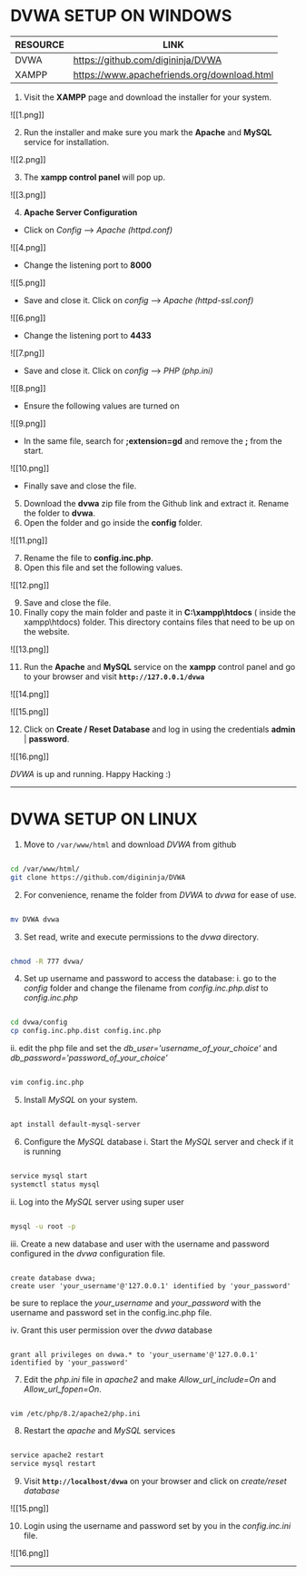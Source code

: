 # DVWA SETUP ON WINDOWS

| RESOURCE | LINK                                        |
| -------- | ------------------------------------------- |
| DVWA     | https://github.com/digininja/DVWA           |
| XAMPP    | https://www.apachefriends.org/download.html |

1. Visit the **XAMPP** page and download the installer for your system.

![[1.png]]

2. Run the installer and make sure you mark the **Apache** and **MySQL** service for installation.

![[2.png]]

3. The **xampp control panel** will pop up.

![[3.png]]

4. **Apache Server Configuration**
- Click on *Config* --> *Apache (httpd.conf)*

![[4.png]]

- Change the listening port to **8000**

![[5.png]]

- Save and close it. Click on *config* --> *Apache (httpd-ssl.conf)*

![[6.png]]

- Change the listening port to **4433**

![[7.png]]

- Save and close it. Click on *config* --> *PHP (php.ini)*

![[8.png]]

- Ensure the following values are turned on

![[9.png]]

- In the same file, search for **;extension=gd** and remove the **;** from the start.

![[10.png]]

- Finally save and close the file.

5. Download the **dvwa** zip file from the Github link and extract it. Rename the folder to **dvwa**.
6. Open the folder and go inside the **config** folder.

![[11.png]]

7. Rename the file to **config.inc.php**.
8. Open this file and set the following values.

![[12.png]]

9. Save and close the file.
10. Finally copy the main folder and paste it in **C:\xampp\htdocs** ( inside the xampp\htdocs) folder. This directory contains files that need to be up on the website.

![[13.png]]

11. Run the **Apache** and **MySQL** service on the **xampp** control panel and go to your browser and visit **`http://127.0.0.1/dvwa`**

![[14.png]]

![[15.png]]

12. Click on **Create / Reset Database** and log in using the credentials **admin** | **password**.

![[16.png]]

*DVWA* is up and running. Happy Hacking :)

------------------------------------------------------------------------------------

# DVWA SETUP ON LINUX

1. Move to `/var/www/html` and download *DVWA* from github

```bash

cd /var/www/html/
git clone https://github.com/digininja/DVWA
```

2. For convenience, rename the folder from *DVWA* to *dvwa* for ease of use.

```bash

mv DVWA dvwa
```

3. Set read, write and execute permissions to the *dvwa* directory.

```bash

chmod -R 777 dvwa/
```

4. Set up username and password to access the database:
i. go to the *config* folder and change the filename from *config.inc.php.dist* to *config.inc.php* 

```bash

cd dvwa/config
cp config.inc.php.dist config.inc.php
```

ii. edit the php file and set the *db_user='username_of_your_choice'* and *db_password='password_of_your_choice'*

```bash

vim config.inc.php
```

5. Install *MySQL* on your system.

```bash

apt install default-mysql-server
```

6. Configure the *MySQL* database
i. Start the *MySQL* server and check if it is running

```bash

service mysql start
systemctl status mysql
```

ii. Log into the *MySQL* server using super user

```bash

mysql -u root -p
```

iii. Create a new database and user with the username and password configured in the *dvwa* configuration file.

```mysql

create database dvwa;
create user 'your_username'@'127.0.0.1' identified by 'your_password'
```
be sure to replace the *your_username* and *your_password* with the username and password set in the config.inc.php file.

iv. Grant this user permission over the *dvwa* database

```mysql

grant all privileges on dvwa.* to 'your_username'@'127.0.0.1' identified by 'your_password'
```

7. Edit the *php.ini* file in *apache2* and make *Allow_url_include=On* and *Allow_url_fopen=On*.

```bash

vim /etc/php/8.2/apache2/php.ini
```

8. Restart the *apache* and *MySQL* services

```bash

service apache2 restart
service mysql restart
```

9. Visit **`http://localhost/dvwa`** on your browser and click on *create/reset database* 

![[15.png]]

10. Login using the username and password set by you in the *config.inc.ini* file.

![[16.png]]

------------------------------------------------------------------------------------

